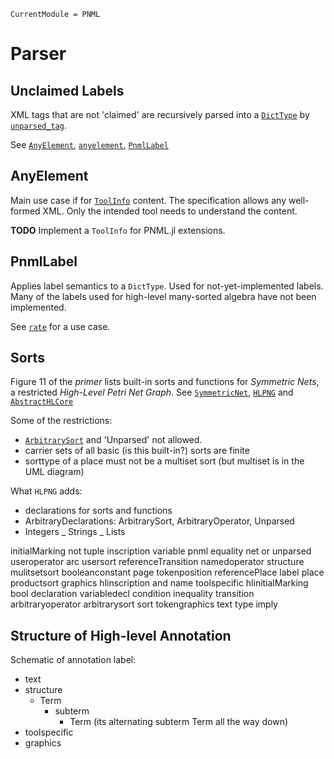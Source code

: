 ```@meta
CurrentModule = PNML
```

# Parser

## Unclaimed Labels

XML tags that are not 'claimed' are recursively parsed into a [`DictType`](@ref) by [`unparsed_tag`](@ref).

See [`AnyElement`](@ref), [`anyelement`](@ref), [`PnmlLabel`](@ref)

## AnyElement

Main use case if for [`ToolInfo`](@ref) content.
The specification allows any well-formed XML.
Only the intended tool needs to understand the content.

__TODO__ Implement a `ToolInfo` for PNML.jl extensions.

## PnmlLabel

Applies label semantics to a `DictType`.
Used for not-yet-implemented labels. Many of the labels used for high-level many-sorted algebra have not been implemented.

See [`rate`](@ref) for a use case.


## Sorts

Figure 11 of the _primer_ lists built-in sorts and functions for _Symmetric Nets_, a
restricted _High-Level Petri Net Graph_. See [`SymmetricNet`](@ref), [`HLPNG`](@ref)
and [`AbstractHLCore`](@ref)

Some of the restrictions:
- [`ArbitrarySort`](@ref) and 'Unparsed' not allowed.
- carrier sets of all basic (is this built-in?) sorts are finite
- sorttype of a place must not be a multiset sort (but multiset is in the UML diagram)

What `HLPNG` adds:
- declarations for sorts and functions
- ArbitraryDeclarations: ArbitrarySort, ArbitraryOperator, Unparsed
- Integers
_ Strings
_ Lists

initialMarking
not
tuple
inscription
variable
pnml
equality
net
or
unparsed
useroperator
arc
usersort
referenceTransition
namedoperator
structure
mulitsetsort
booleanconstant
page
tokenposition
referencePlace
label
place
productsort
graphics
hlinscription
and
name
toolspecific
hlinitialMarking
bool
declaration
variabledecl
condition
inequality
transition
arbitraryoperator
arbitrarysort
sort
tokengraphics
text
type
imply

## Structure of High-level Annotation

Schematic of annotation label:
- text
- structure
  * Term
    - subterm
      * Term (its alternating subterm Term all the way down)
- toolspecific
- graphics

